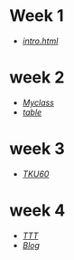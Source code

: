 # Week 1
* [*intro.html*](https://github.com/BLLI/107-1-static-webpage-BLLI/blob/master/week01/intro.html)
# week 2
* [*Myclass*](https://github.com/BLLI/107-1-static-webpage-BLLI/blob/master/week02/Myclass.html)
* [*table*](https://github.com/BLLI/107-1-static-webpage-BLLI/blob/master/week02/table.html)
# week 3
* [*TKU60*](https://github.com/BLLI/107-1-static-webpage-BLLI/blob/master/week03/tku60.html)
# week 4
* [*TTT*]()
* [*Blog*]()
<!--stackedit_data:
eyJoaXN0b3J5IjpbLTM1NTU4NDQ2NV19
-->